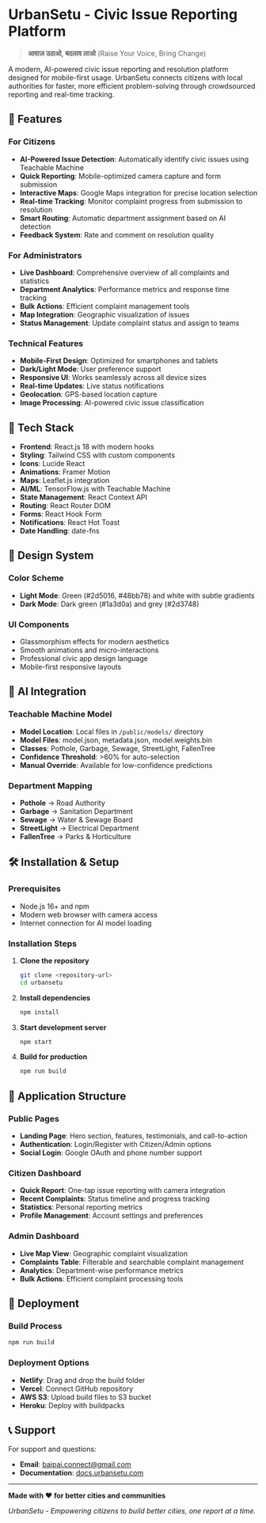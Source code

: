 # UrbanSetu - Civic Issue Reporting Platform

> **आवाज़ उठाओ, बदलाव लाओ** (Raise Your Voice, Bring Change)

<!-- FORCE VERCEL DEPLOYMENT - Version 1.1.0 - All features working -->

A modern, AI-powered civic issue reporting and resolution platform designed for mobile-first usage. UrbanSetu connects citizens with local authorities for faster, more efficient problem-solving through crowdsourced reporting and real-time tracking.

## 🌟 Features

### For Citizens
- **AI-Powered Issue Detection**: Automatically identify civic issues using Teachable Machine
- **Quick Reporting**: Mobile-optimized camera capture and form submission
- **Interactive Maps**: Google Maps integration for precise location selection
- **Real-time Tracking**: Monitor complaint progress from submission to resolution
- **Smart Routing**: Automatic department assignment based on AI detection
- **Feedback System**: Rate and comment on resolution quality

### For Administrators
- **Live Dashboard**: Comprehensive overview of all complaints and statistics
- **Department Analytics**: Performance metrics and response time tracking
- **Bulk Actions**: Efficient complaint management tools
- **Map Integration**: Geographic visualization of issues
- **Status Management**: Update complaint status and assign to teams

### Technical Features
- **Mobile-First Design**: Optimized for smartphones and tablets
- **Dark/Light Mode**: User preference support
- **Responsive UI**: Works seamlessly across all device sizes
- **Real-time Updates**: Live status notifications
- **Geolocation**: GPS-based location capture
- **Image Processing**: AI-powered civic issue classification

## 🚀 Tech Stack

- **Frontend**: React.js 18 with modern hooks
- **Styling**: Tailwind CSS with custom components
- **Icons**: Lucide React
- **Animations**: Framer Motion
- **Maps**: Leaflet.js integration
- **AI/ML**: TensorFlow.js with Teachable Machine
- **State Management**: React Context API
- **Routing**: React Router DOM
- **Forms**: React Hook Form
- **Notifications**: React Hot Toast
- **Date Handling**: date-fns

## 🎨 Design System

### Color Scheme
- **Light Mode**: Green (#2d5016, #48bb78) and white with subtle gradients
- **Dark Mode**: Dark green (#1a3d0a) and grey (#2d3748)

### UI Components
- Glassmorphism effects for modern aesthetics
- Smooth animations and micro-interactions
- Professional civic app design language
- Mobile-first responsive layouts

## 🤖 AI Integration

### Teachable Machine Model
- **Model Location**: Local files in `/public/models/` directory
- **Model Files**: model.json, metadata.json, model.weights.bin
- **Classes**: Pothole, Garbage, Sewage, StreetLight, FallenTree
- **Confidence Threshold**: >60% for auto-selection
- **Manual Override**: Available for low-confidence predictions

### Department Mapping
- **Pothole** → Road Authority
- **Garbage** → Sanitation Department
- **Sewage** → Water & Sewage Board
- **StreetLight** → Electrical Department
- **FallenTree** → Parks & Horticulture

## 🛠️ Installation & Setup

### Prerequisites
- Node.js 16+ and npm
- Modern web browser with camera access
- Internet connection for AI model loading

### Installation Steps

1. **Clone the repository**
   ```bash
   git clone <repository-url>
   cd urbansetu
   ```

2. **Install dependencies**
   ```bash
   npm install
   ```

4. **Start development server**
   ```bash
   npm start
   ```

5. **Build for production**
   ```bash
   npm run build
   ```

## 📱 Application Structure

### Public Pages
- **Landing Page**: Hero section, features, testimonials, and call-to-action
- **Authentication**: Login/Register with Citizen/Admin options
- **Social Login**: Google OAuth and phone number support

### Citizen Dashboard
- **Quick Report**: One-tap issue reporting with camera integration
- **Recent Complaints**: Status timeline and progress tracking
- **Statistics**: Personal reporting metrics
- **Profile Management**: Account settings and preferences

### Admin Dashboard
- **Live Map View**: Geographic complaint visualization
- **Complaints Table**: Filterable and searchable complaint management
- **Analytics**: Department-wise performance metrics
- **Bulk Actions**: Efficient complaint processing tools

## 🚀 Deployment

### Build Process
```bash
npm run build
```

### Deployment Options
- **Netlify**: Drag and drop the build folder
- **Vercel**: Connect GitHub repository
- **AWS S3**: Upload build files to S3 bucket
- **Heroku**: Deploy with buildpacks

## 📞 Support

For support and questions:
- **Email**: bajpai.connect@gmail.com
- **Documentation**: [docs.urbansetu.com](https://docs.urbansetu.com)

---

**Made with ❤️ for better cities and communities**

*UrbanSetu - Empowering citizens to build better cities, one report at a time.*
